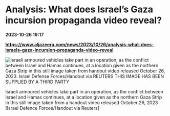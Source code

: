 # Analysis: What does Israel’s Gaza incursion propaganda video reveal?

**2023-10-26 19:17**

**https://www.aljazeera.com/news/2023/10/26/analysis-what-does-israels-gaza-incursion-propaganda-video-reveal**

![Israeli armoured vehicles take part in an operation, as the conflict between Israel and Hamas continues, at a location given as the northern Gaza Strip in this still image taken from handout video released October 26, 2023. Israel Defense Forces/Handout via REUTERS THIS IMAGE HAS BEEN SUPPLIED BY A THIRD PARTY](https://www.aljazeera.com/wp-content/uploads/2023/10/2023-10-26T054441Z_1052234386_RC2504ADO0X2_RTRMADP_3_ISRAEL-PALESTINIANS-INCURSION-RADIO-1698344280.jpg?resize=770%2C513&quality=80)

Israeli armoured vehicles take part in an operation, as the conflict between Israel and Hamas continues, at a location given as the northern Gaza Strip in this still image taken from a handout video released October 26, 2023 \[Israel Defence Forces/Handout via Reuters\]